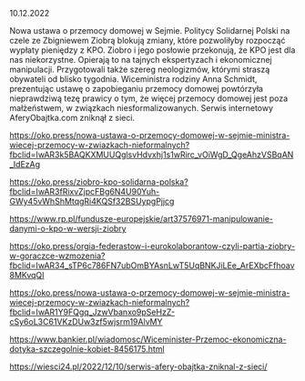 10.12.2022

Nowa ustawa o przemocy domowej w Sejmie. Politycy Solidarnej Polski na czele ze Zbigniewem Ziobrą blokują zmiany, które pozwoliłyby rozpocząć wypłaty pieniędzy z KPO. Ziobro i jego posłowie przekonują, że KPO jest dla nas niekorzystne. Opierają to na tajnych ekspertyzach i ekonomicznej manipulacji. Przygotowali także szereg neologizmów, którymi straszą obywateli od blisko tygodnia. Wiceministra rodziny Anna Schmidt, prezentując ustawę o zapobieganiu przemocy domowej powtórzyła nieprawdziwą tezę prawicy o tym, że więcej przemocy domowej jest poza małżeństwem, w związkach niesformalizowanych. Serwis internetowy AferyObajtka.com zniknął z sieci.

https://oko.press/nowa-ustawa-o-przemocy-domowej-w-sejmie-ministra-wiecej-przemocy-w-zwiazkach-nieformalnych?fbclid=IwAR3k5BAQKXMUUQglsvHdvxhj1s1wRirc_vOiWgD_QgeAhzVSBqAN_IdEzAg

https://oko.press/ziobro-kpo-solidarna-polska?fbclid=IwAR3fRixvZjpcFBg6N4U90Yuh-GWy45vWhShMtqgRi4KQSf32BSUypgPjjcg

https://www.rp.pl/fundusze-europejskie/art37576971-manipulowanie-danymi-o-kpo-w-wersji-ziobry

https://oko.press/orgia-federastow-i-eurokolaborantow-czyli-partia-ziobry-w-goraczce-wzmozenia?fbclid=IwAR34_sTP6c786FN7ubOmBYAsnLwT5UqBNKJiLEe_ArEXbcFfhoav8MKvqQI

https://oko.press/nowa-ustawa-o-przemocy-domowej-w-sejmie-ministra-wiecej-przemocy-w-zwiazkach-nieformalnych?fbclid=IwAR1Y9FQgq_JzwVbanxo9pSeHzZ-cSy6oL3C61VKzDUw3zf5wjsrm19AlvMY

https://www.bankier.pl/wiadomosc/Wiceminister-Przemoc-ekonomiczna-dotyka-szczegolnie-kobiet-8456175.html

https://wiesci24.pl/2022/12/10/serwis-afery-obajtka-zniknal-z-sieci/